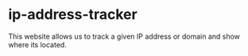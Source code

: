 # ip-address-tracker
This website allows us to track a given IP address or domain and show where its located.
